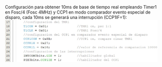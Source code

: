 Configuración para obtener 10ms de base de tiempo real empleando Timer1 en Fosc/4 (Fosc 4MHz) y CCP1 en modo comparador evento especial de disparo, cada 10ms se generará una interrupción (CCP1IF=1):<br>
<img src="rtc01.JPG"><br>
